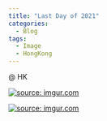 ```yaml
---
title: "Last Day of 2021"
categories:
  - Blog
tags:
  - Image
  - HongKong
---
```


@ HK

<a href="https://imgur.com/DJXM9ib"><img src="https://i.imgur.com/DJXM9ib.jpg" title="source: imgur.com" /></a>

<a href="https://imgur.com/cv7VYH6"><img src="https://i.imgur.com/cv7VYH6.jpg" title="source: imgur.com" /></a>

<script src="https://utteranc.es/client.js"
        repo="serendipityinlife/serendipityinlife.github.io"
        issue-term="pathname"
        theme="github-light"
        crossorigin="anonymous"
        async>
</script>
